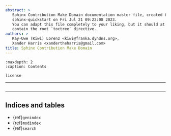 ```yaml
---
abstract: >
   Sphinx Contribution Make Domain documentation master file, created by
   sphinx-quickstart on Fri Jul 21 09:22:08 2023.
   You can adapt this file completely to your liking, but it should at least
   contain the root `toctree` directive.
authors: >
   Kay-Uwe (Kiwi) Lorenz <kiwi@franka.dyndns.org>,
   Xander Harris <xandertheharris@gmail.com>
title: Sphinx Contribution Make Domain
---
```


```{toctree}
:maxdepth: 2
:caption: Contents

license
```

---

```{include} ../readme.md
```

---

## Indices and tables

* {ref}`genindex`
* {ref}`modindex`
* {ref}`search`
